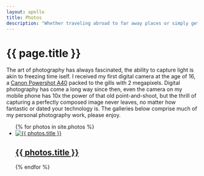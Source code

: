 ```yaml
---
layout: apollo
title: Photos
description: "Whether traveling abroad to far away places or simply getting lost in my own backyard, I've always managed to keep a camera at my side. View my collections of photos here."
---
```


<h1>{{ page.title }}</h1>
<p>The art of photography has always fascinated, the ability to capture light is akin to freezing time iself. I received my first digital camera at the age of 16, a <a href="https://www.imaging-resource.com/PRODS/A40/A40A.HTM" title="Canon Powershot A40" target="_blank">Canon Powershot A40</a> packed to the gills with 2 megapixels. Digital photography has come a long way since then, even the camera on my mobile phone has 10x the power of that old point-and-shoot, but the thrill of capturing a perfectly composed image never leaves, no matter how fantastic or dated your technology is. The galleries below comprise much of my personal photography work, please enjoy.</p>

<div class="post">
  <ul class="photo-gallery">
{% for photos in site.photos %}
    <li>
      <a href="{{ photos.permalink }}" title="{{ photos.title }}">
        <img class="thumbnail" src="thumb/{{ photos.thumbnail }}" alt="{{ photos.title }}" />
        <div class="gallery-meta">
          <h2>{{ photos.title }}</h2>
        </div>
      </a>
    </li>
{% endfor %}
  </ul>
</div>
